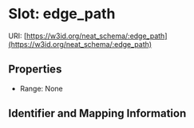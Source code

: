 # Slot: edge_path

URI: [https://w3id.org/neat_schema/:edge_path](https://w3id.org/neat_schema/:edge_path)



<!-- no inheritance hierarchy -->


## Properties

 * Range: None



## Identifier and Mapping Information





